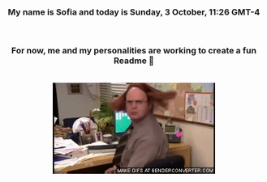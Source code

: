 


<div align="center">
<h3 >My name is Sofia and today is Sunday, 3 October, 11:26 GMT-4</h3><br>
<h3 >For now, me and my personalities are working to create a fun Readme 👋
</h3><br>
<img src='img/dwight.gif' alt='working...'/>
</div>
